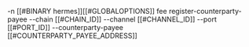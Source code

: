 -n [[#BINARY hermes]][[#GLOBALOPTIONS]] fee register-counterparty-payee --chain [[#CHAIN_ID]] --channel [[#CHANNEL_ID]] --port [[#PORT_ID]] --counterparty-payee [[#COUNTERPARTY_PAYEE_ADDRESS]]
